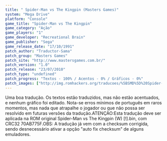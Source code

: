 ```yaml
---
title: " Spider-Man vs The Kingpin (Masters Games)"
system: "Mega Drive"
platform: "Console"
game_title: "Spider-Man vs The Kingpin"
game_category: "Ação"
game_players: "1"
game_developer: "Recreational Brain"
game_publisher: "Sega"
game_release_date: "17/10/1991"
patch_author: "Traductor-Sama"
patch_group: "Masters Games"
patch_site: "http://www.mastersgames.com.br/"
patch_version: "1.0"
patch_release: "23/07/2010"
patch_type: "undefined"
patch_progress: "Textos - 100% / Acentos - 0% / Gráficos - 0%"
patch_images: ["http://img.romhackers.org/traducoes/%5BSMD%5D%20Spider-Man%20vs%20The%20Kingpin%20-%20Masters%20Games%20-%201.png","http://img.romhackers.org/traducoes/%5BSMD%5D%20Spider-Man%20vs%20The%20Kingpin%20-%20Masters%20Games%20-%202.png","http://img.romhackers.org/traducoes/%5BSMD%5D%20Spider-Man%20vs%20The%20Kingpin%20-%20Masters%20Games%20-%203.png"]
---
```

Uma boa tradução. Os textos estão traduzidos, mas não estão acentuados, e nenhum gráfico foi editado. Nota-se erros mínimos de português em raros momentos, mas nada que atrapalhe o jogador ou que não possa ser resolvido em futuras versões da tradução.ATENÇÃO:Esta tradução deve ser aplicada na ROM original Spider-Man vs The Kingpin (W) [!].bin, com CRC32 70AB775F.OBS: A tradução já vem com a checksum corrigida, sendo desnecessário ativar a opção "auto fix checksum" de alguns emuladores.